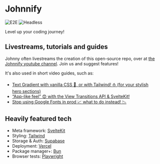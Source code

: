 # Johnnify

![E2E](https://github.com/jmagrippis/johnnify/actions/workflows/playwright.yaml/badge.svg)
![Headless](https://github.com/jmagrippis/johnnify/actions/workflows/headless.yaml/badge.svg)

Level up your coding journey!

## Livestreams, tutorials and guides

Johnny often livestreams the creation of this open-source repo, over at [the Johnnify youtube channel](https://www.youtube.com/@johnnifytech). Join us and suggest features!

It's also used in short video guides, such as:

- [Text Gradient with vanilla CSS 🍦, or with Tailwind! ⛵️ (for your stylish hero sections)](https://www.youtube.com/watch?v=Bual_cAToQQ)
- [“App-like feel” 😍 with the View Transitions API & SvelteKit!](https://www.youtube.com/watch?v=qcgGJ0J3yOA)
- [Stop using Google Fonts in prod 📈 what to do instead! 📉](https://www.youtube.com/watch?v=TKKpVlZRFLc)

## Heavily featured tech

- Meta framework: [SvelteKit](https://kit.svelte.dev/)
- Styling: [Tailwind](https://tailwindcss.com/)
- Storage & Auth: [Supabase](https://supabase.com/)
- Deployment: [Vercel](https://vercel.com/)
- Package manager+: [Bun](https://bun.sh/)
- Browser tests: [Playwright](https://playwright.dev/)

